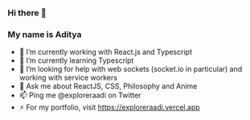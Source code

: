 ### Hi there 👋
### My name is Aditya

- 🔭 I’m currently working with React.js and Typescript
- 🌱 I’m currently learning Typescript
- 🤔 I’m looking for help with web sockets (socket.io in particular) and working with service workers
- 💬 Ask me about ReactJS, CSS, Philosophy and Anime
- 📫 Ping me @exploreraadi on Twitter
- ⚡ For my portfolio, visit https://exploreraadi.vercel.app
